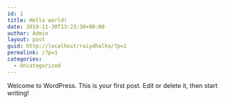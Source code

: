 ```yaml
---
id: 1
title: Hello world!
date: 2019-11-30T13:23:30+00:00
author: Admin
layout: post
guid: http://localhost/raiydhalha/?p=1
permalink: /?p=1
categories:
  - Uncategorized
---
```

Welcome to WordPress. This is your first post. Edit or delete it, then start writing!